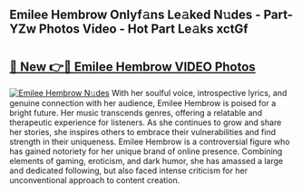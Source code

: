 ## Emilee Hembrow Onlyf𝚊ns Le𝚊ked N𝚞des - Part-YZw Photos Video - Hot Part Le𝚊ks xctGf

# <h2><a href="http://ab2199.deff.icu/?id=Emilee+Hembrow">🔗 New 👉🔴 Emilee Hembrow VIDEO Photos</a></h2>

[![Emilee Hembrow N𝚞des](https://i.imgur.com/rIISA9y.gif)](http://ab2199.deff.icu/?id=Emilee+Hembrow)
With her soulful voice, introspective lyrics, and genuine connection with her audience, Emilee Hembrow is poised for a bright future. Her music transcends genres, offering a relatable and therapeutic experience for listeners. As she continues to grow and share her stories, she inspires others to embrace their vulnerabilities and find strength in their uniqueness. Emilee Hembrow is a controversial figure who has gained notoriety for her unique brand of online presence. Combining elements of gaming, eroticism, and dark humor, she has amassed a large and dedicated following, but also faced intense criticism for her unconventional approach to content creation.
